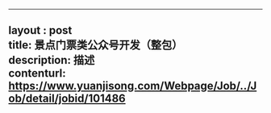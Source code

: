 --------            
layout : post       
title: 景点门票类公众号开发（整包）           
description: 描述     
contenturl: https://www.yuanjisong.com/Webpage/Job/../Job/detail/jobid/101486      
--------            

